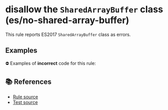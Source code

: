 # disallow the `SharedArrayBuffer` class (es/no-shared-array-buffer)

This rule reports ES2017 `SharedArrayBuffer` class as errors.

## Examples

⛔ Examples of **incorrect** code for this rule:

<eslint-playground type="bad" code="/*eslint es/no-shared-array-buffer: error */
let buffer = new SharedArrayBuffer(10)
" />

## 📚 References

- [Rule source](https://github.com/mysticatea/eslint-plugin-es/blob/v1.4.1/lib/rules/no-shared-array-buffer.js)
- [Test source](https://github.com/mysticatea/eslint-plugin-es/blob/v1.4.1/tests/lib/rules/no-shared-array-buffer.js)

